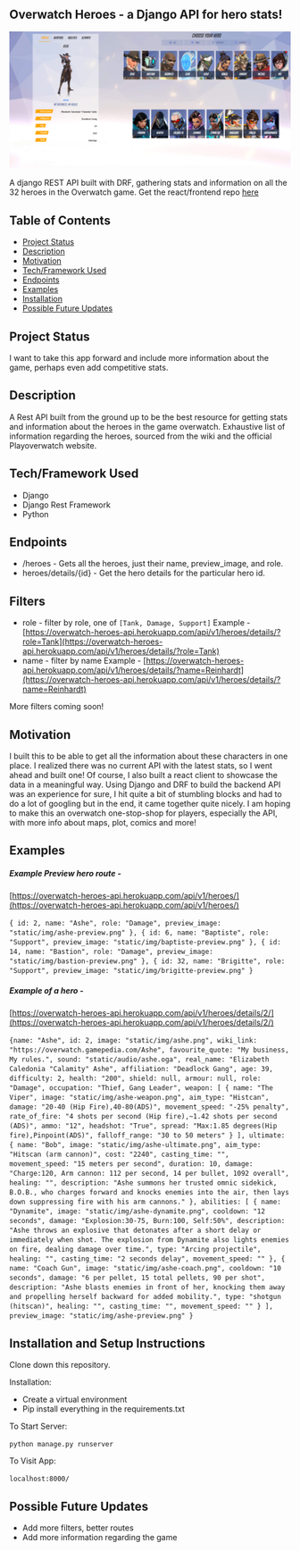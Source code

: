 ## Overwatch Heroes - a Django API for hero stats!

![Project thumbnail](https://raw.githubusercontent.com/SsjSanthosh/overwatch-heroes/master/screenshots/thumbnail.png)

A django REST API built with DRF, gathering stats and information on all the 32 heroes in the Overwatch game. Get the react/frontend repo [here](https://github.com/SsjSanthosh/overwatch-heroes-react)

## Table of Contents

- [Project Status](#project-status)
- [Description](#description)
- [Motivation](#motivation)
- [Tech/Framework Used](#techframework-used)
- [Endpoints](#endpoints)
- [Examples](#example)
- [Installation](#installation)
- [Possible Future Updates](#possible-future-updates)

## Project Status

I want to take this app forward and include more information about the game, perhaps even add competitive stats.

## Description

A Rest API built from the ground up to be the best resource for getting stats and information about the heroes in the game overwatch. Exhaustive list of information regarding the heroes, sourced from the wiki and the official Playoverwatch website.

## Tech/Framework Used

- Django
- Django Rest Framework
- Python

## Endpoints

- /heroes - Gets all the heroes, just their name, preview_image, and role.
- heroes/details/{id} - Get the hero details for the particular hero id.

## Filters

- role - filter by role, one of `[Tank, Damage, Support]`
  Example - [https://overwatch-heroes-api.herokuapp.com/api/v1/heroes/details/?role=Tank](https://overwatch-heroes-api.herokuapp.com/api/v1/heroes/details/?role=Tank)
- name - filter by name
  Example - [https://overwatch-heroes-api.herokuapp.com/api/v1/heroes/details/?name=Reinhardt](https://overwatch-heroes-api.herokuapp.com/api/v1/heroes/details/?name=Reinhardt)

More filters coming soon!

## Motivation

I built this to be able to get all the information about these characters in one place. I realized there was no current API with the latest stats, so I went ahead and built one! Of course, I also built a react client to showcase the data in a meaningful way. Using Django and DRF to build the backend API was an experience for sure, I hit quite a bit of stumbling blocks and had to do a lot of googling but in the end, it came together quite nicely. I am hoping to make this an overwatch one-stop-shop for players, especially the API, with more info about maps, plot, comics and more!

## Examples

##### Example Preview hero route -

[https://overwatch-heroes-api.herokuapp.com/api/v1/heroes/](https://overwatch-heroes-api.herokuapp.com/api/v1/heroes/)

`{ id: 2, name: "Ashe", role: "Damage", preview_image: "static/img/ashe-preview.png" }, { id: 6, name: "Baptiste", role: "Support", preview_image: "static/img/baptiste-preview.png" }, { id: 14, name: "Bastion", role: "Damage", preview_image: "static/img/bastion-preview.png" }, { id: 32, name: "Brigitte", role: "Support", preview_image: "static/img/brigitte-preview.png" }`

##### Example of a hero -

[https://overwatch-heroes-api.herokuapp.com/api/v1/heroes/details/2/](https://overwatch-heroes-api.herokuapp.com/api/v1/heroes/details/2/)

`{name: "Ashe", id: 2, image: "static/img/ashe.png", wiki_link: "https://overwatch.gamepedia.com/Ashe", favourite_quote: "My business, My rules.", sound: "static/audio/ashe.oga", real_name: "Elizabeth Caledonia "Calamity" Ashe", affiliation: "Deadlock Gang", age: 39, difficulty: 2, health: "200", shield: null, armour: null, role: "Damage", occupation: "Thief, Gang Leader", weapon: [ { name: "The Viper", image: "static/img/ashe-weapon.png", aim_type: "Histcan", damage: "20-40 (Hip Fire),40-80(ADS)", movement_speed: "-25% penalty", rate_of_fire: "4 shots per second (Hip fire),~1.42 shots per second (ADS)", ammo: "12", headshot: "True", spread: "Max:1.85 degrees(Hip fire),Pinpoint(ADS)", falloff_range: "30 to 50 meters" } ], ultimate: { name: "Bob", image: "static/img/ashe-ultimate.png", aim_type: "Hitscan (arm cannon)", cost: "2240", casting_time: "", movement_speed: "15 meters per second", duration: 10, damage: "Charge:120, Arm cannon: 112 per second, 14 per bullet, 1092 overall", healing: "", description: "Ashe summons her trusted omnic sidekick, B.O.B., who charges forward and knocks enemies into the air, then lays down suppressing fire with his arm cannons." }, abilities: [ { name: "Dynamite", image: "static/img/ashe-dynamite.png", cooldown: "12 seconds", damage: "Explosion:30-75, Burn:100, Self:50%", description: "Ashe throws an explosive that detonates after a short delay or immediately when shot. The explosion from Dynamite also lights enemies on fire, dealing damage over time.", type: "Arcing projectile", healing: "", casting_time: "2 seconds delay", movement_speed: "" }, { name: "Coach Gun", image: "static/img/ashe-coach.png", cooldown: "10 seconds", damage: "6 per pellet, 15 total pellets, 90 per shot", description: "Ashe blasts enemies in front of her, knocking them away and propelling herself backward for added mobility.", type: "shotgun (hitscan)", healing: "", casting_time: "", movement_speed: "" } ], preview_image: "static/img/ashe-preview.png" }`

## Installation and Setup Instructions

Clone down this repository.

Installation:

- Create a virtual environment
- Pip install everything in the requirements.txt

To Start Server:

`python manage.py runserver`

To Visit App:

`localhost:8000/`

## Possible Future Updates

- Add more filters, better routes
- Add more information regarding the game

